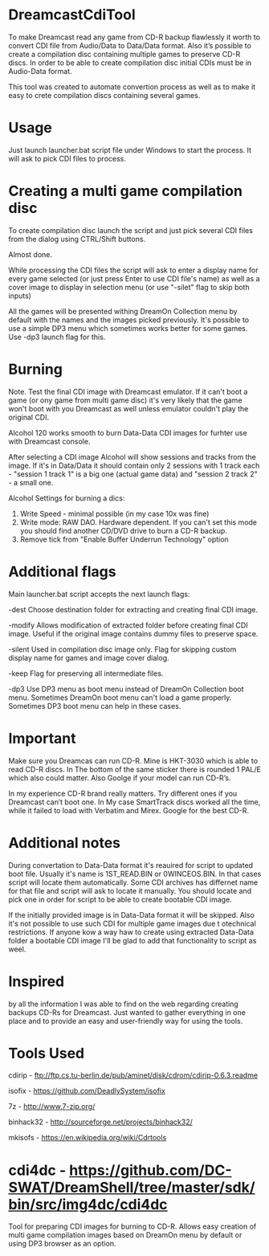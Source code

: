 # DreamcastCdiTool

To make Dreamcast read any game from CD-R backup flawlessly it worth to convert CDI file from Audio/Data to Data/Data format. Also it’s possible to create a compilation disc containing multiple games to preserve CD-R discs. In order to be able to create compilation disc initial CDIs must be in Audio-Data format.

This tool was created to automate convertion process as well as to make it easy to crete compilation discs containing several games.


# Usage

Just launch launcher.bat script file under Windows to start the process. It will ask to pick CDI files to process.


# Creating a multi game compilation disc 

To create compilation disc launch the script and just pick several CDI files from the dialog using CTRL/Shift buttons.

Almost done. 

While processing the CDI files the script will ask to enter a display name for every game selected (or just press Enter to use CDI file's name) as well as a cover image to display in selection menu (or use "-silet" flag to skip both inputs)

All the games will be presented withing DreamOn Collection menu by default with the names and the images picked previously. It's possible to use a simple DP3 menu which sometimes works better for some games. Use -dp3 launch flag for this.

# Burning

Note. Test the final CDI image with Dreamcast emulator. If it can't boot a game (or ony game from multi game disc) it's very likely that the game won't boot with you Dreamcast as well unless emulator couldn't play the original CDI.

Alcohol 120 works smooth to burn Data-Data CDI images for furhter use with Dreamcast console.

After selecting a CDI image Alcohol will show sessions and tracks from the image. If it's in Data/Data it should contain only 2 sessions with 1 track each - "session 1 track 1" is a big one (actual game data) and "session 2 track 2" - a small one.

Alcohol Settings for burning a dics:

1. Write Speed - minimal possible (in my case 10x was fine)
2. Write mode: RAW DAO. Hardware dependent. If you can't set this mode you should find another CD/DVD drive to burn a CD-R backup.
3. Remove tick from "Enable Buffer Underrun Technology" option


# Additional flags

Main launcher.bat script accepts the next launch flags:

-dest       Choose destination folder for extracting and creating final CDI image.

-modify     Allows modification of extracted folder before creating final CDI image. Useful if the original image contains dummy files to preserve space.

-silent     Used in compilation disc image only. Flag for skipping custom display name for games and image cover dialog.

-keep       Flag for preserving all intermediate files.

-dp3        Use DP3 menu as boot menu instead of DreamOn Collection boot menu. Sometimes DreamOn boot menu can't load a game properly. Sometimes DP3 boot menu can help in these cases.


# Important

Make sure you Dreamcas can run CD-R. Mine is HKT-3030 which is able to read CD-R discs. In The bottom of the same sticker there is rounded 1 PAL/E which also could matter. Also Goolge if your model can run CD-R’s.

In my experience CD-R brand really matters. Try different ones if you Dreamcast can’t boot one. In My case SmartTrack discs worked all the time, while it failed to load with Verbatim and Mirex. Google for the best CD-R.


# Additional notes

During convertation to Data-Data format it's reauired for script to updated boot file. Usually it's name is 1ST_READ.BIN or 0WINCEOS.BIN. In that cases script will locate them automatically. Some CDI archives has differnet name for that file and script will ask to locate it manually. You should locate and pick one in order for script to be able to create bootable CDI image.

If the initially provided image is in Data-Data format it will be skipped. Also it's not possible to use such CDI for multiple game images due t otechnical restrictions. If anyone kow a way haw to create using extracted Data-Data folder a bootable CDI image I'll be glad to add that functionality to script as weel.

# Inspired 

by all the information I was able to find on the web regarding creating backups CD-Rs for Dreamcast. Just wanted to gather everything in one place and to provide an easy and user-friendly way for using the tools.

# Tools Used

cdirip - ftp://ftp.cs.tu-berlin.de/pub/aminet/disk/cdrom/cdirip-0.6.3.readme

isofix - https://github.com/DeadlySystem/isofix

7z - http://www.7-zip.org/

binhack32 - http://sourceforge.net/projects/binhack32/

mkisofs - https://en.wikipedia.org/wiki/Cdrtools

cdi4dc - https://github.com/DC-SWAT/DreamShell/tree/master/sdk/bin/src/img4dc/cdi4dc
=======
Tool for preparing CDI images for burning to CD-R. Allows easy creation of multi game compilation images based on DreamOn menu by default or using DP3 browser as an option.
